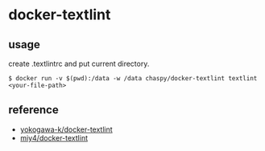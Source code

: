 # docker-textlint

## usage

create .textlintrc and put current directory.

```
$ docker run -v $(pwd):/data -w /data chaspy/docker-textlint textlint <your-file-path>
```

## reference
* [yokogawa-k/docker-textlint](https://github.com/yokogawa-k/docker-textlint)
* [miy4/docker-textlint](https://github.com/miy4/docker-textlint)


